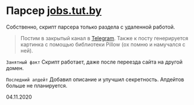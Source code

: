 # Парсер [jobs.tut.by](https://jobs.tut.by)
Собственно, скрипт парсера только раздела с удаленной работой.
> Постим в закрытый канал в [Telegram](https://t.me/joinchat/AAAAAEva0IKegVo4DAXiHg).
> Также к посту генерируется картинка с помощью библиотеки Pillow (ох помню и намучался с ней).

`Занятный факт` Скрипт работает, даже после переезда сайта на другой домен.

`Последний апдейт` Добавил описание и улучшил секретность. Апдейтов больше не планируется.

04.11.2020

